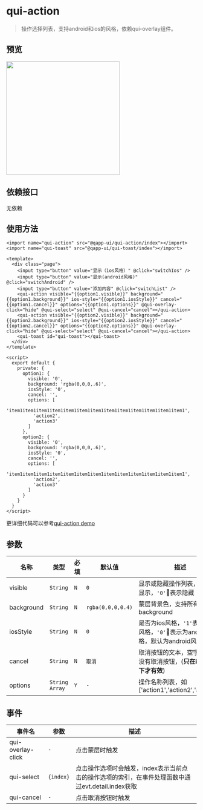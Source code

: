 # qui-action

> 操作选择列表，支持android和ios的风格，依赖qui-overlay组件。

## 预览
<img src="https://qapp-ui.github.io/qapp-ui/docs/assets/qui-action.gif" width="300"/>

## 依赖接口

无依赖

## 使用方法

```ux
<import name="qui-action" src="@qapp-ui/qui-action/index"></import>
<import name="qui-toast" src="@qapp-ui/qui-toast/index"></import>

<template>
  <div class="page">
    <input type="button" value="显示（ios风格）" @click="switchIos" />
    <input type="button" value="显示(android风格)" @click="switchAndroid" />
    <input type="button" value="添加内容" @click="switchList" />
    <qui-action visible="{{option1.visible}}" background="{{option1.background}}" ios-style="{{option1.iosStyle}}" cancel="{{option1.cancel}}" options="{{option1.options}}" @qui-overlay-click="hide" @qui-select="select" @qui-cancel="cancel"></qui-action>
    <qui-action visible="{{option2.visible}}" background="{{option2.background}}" ios-style="{{option2.iosStyle}}" cancel="{{option2.cancel}}" options="{{option2.options}}" @qui-overlay-click="hide" @qui-select="select" @qui-cancel="cancel"></qui-action>
    <qui-toast id="qui-toast"></qui-toast>
  </div>
</template>

<script>
  export default {
    private: {
      option1: {
        visible: '0',
        background: 'rgba(0,0,0,.6)',
        iosStyle: '0',
        cancel: '',
        options: [
          'item1item1item1item1item1item1item1item1item1item1item1item1item1',
          'action2',
          'action3'
        ]
      },
      option2: {
        visible: '0',
        background: 'rgba(0,0,0,.6)',
        iosStyle: '0',
        cancel: '',
        options: [
          'item1item1item1item1item1item1item1item1item1item1item1item1item1',
          'action2',
          'action3'
        ]
      }
    }
  }
</script>
```

更详细代码可以参考[qui-action demo](https://github.com/qapp-ui/qapp-ui/blob/master/src/Action/index.ux)

## 参数

| 名称 | 类型 | 必填 | 默认值 | 描述 |
|-------|-----|-----|-----|-----|
| visible | `String`| `N`| `0`| 显示或隐藏操作列表，`'1'`表示显示，`'0'`表示隐藏 |
| background| `String`| `N` | `rgba(0,0,0,0.4)`| 蒙层背景色，支持所有合法background |
| iosStyle| `String`| `N` | `0`| 是否为ios风格，`'1'`表示为ios风格，`'0'`表示为android风格，默认为android风格 |
| cancel| `String`| `N` | `取消`| 取消按钮的文本，空字符串则没有取消按钮，(**只在ios风格下才有效**) |
| options| `String Array`| `Y`| `-`| 操作名称列表，如['action1','action2','action3'] |

## 事件

| 事件名 | 参数 | 描述 |
|-------|-----|-----|
|qui-overlay-click | `-` | 点击蒙层时触发 |
|qui-select | `{index}` | 点击操作选项时会触发，index表示当前点击的操作选项的索引，在事件处理函数中通过evt.detail.index获取 |
|qui-cancel | `-` | 点击取消按钮时触发 |
